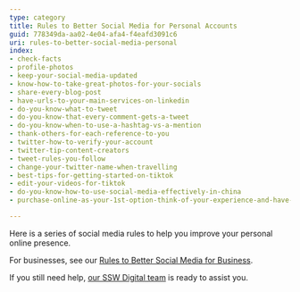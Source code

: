 ```yaml
---
type: category
title: Rules to Better Social Media for Personal Accounts
guid: 778349da-aa02-4e04-afa4-f4eafd3091c6
uri: rules-to-better-social-media-personal
index:
- check-facts
- profile-photos
- keep-your-social-media-updated
- know-how-to-take-great-photos-for-your-socials
- share-every-blog-post
- have-urls-to-your-main-services-on-linkedin
- do-you-know-what-to-tweet
- do-you-know-that-every-comment-gets-a-tweet
- do-you-know-when-to-use-a-hashtag-vs-a-mention
- thank-others-for-each-reference-to-you
- twitter-how-to-verify-your-account
- twitter-tip-content-creators
- tweet-rules-you-follow
- change-your-twitter-name-when-travelling
- best-tips-for-getting-started-on-tiktok
- edit-your-videos-for-tiktok
- do-you-know-how-to-use-social-media-effectively-in-china
- purchase-online-as-your-1st-option-think-of-your-experience-and-have-a-voice

---
```


Here is a series of social media rules to help you improve your personal online presence.

For businesses, see our [Rules to Better Social Media for Business](/rules-to-better-social-media).

If you still need help, [our SSW Digital team](https://sswdigital.com) is ready to assist you.
